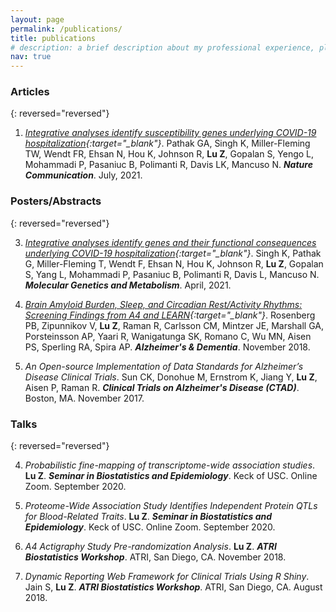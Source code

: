 ```yaml
---
layout: page
permalink: /publications/
title: publications
# description: a brief description about my professional experience, please check my CV at "about" page for details.
nav: true
---
```


### **Articles**

{: reversed="reversed"}

1. *[Integrative analyses identify susceptibility genes underlying COVID-19 hospitalization](https://doi.org/10.1038/s41467-021-24824-z
){:target="_blank"}*. Pathak GA, Singh K, Miller-Fleming TW, Wendt FR, Ehsan N, Hou K, Johnson R, **Lu Z**, Gopalan S, Yengo L, Mohammadi P, Pasaniuc B, Polimanti R, Davis LK, Mancuso N. ***Nature Communication***. July, 2021.

### **Posters/Abstracts**

{: reversed="reversed"}

3. *[Integrative analyses identify genes and their functional consequences underlying COVID-19 hospitalization](https://doi.org/10.1016/S1096-7192(21)00417-0){:target="_blank"}*. Singh K, Pathak G, Miller-Fleming T, Wendt F, Ehsan N, Hou K, Johnson R, **Lu Z**, Gopalan S, Yang L, Mohammadi P, Pasaniuc B, Polimanti R, Davis L, Mancuso N. ***Molecular Genetics and Metabolism***. April, 2021.

2. *[Brain Amyloid Burden, Sleep, and Circadian Rest/Activity Rhythms: Screening Findings from A4 and LEARN](https://doi.org/10.1016/j.jalz.2018.07.102){:target="_blank"}*. Rosenberg PB, Zipunnikov V, **Lu Z**, Raman R, Carlsson CM, Mintzer JE, Marshall GA, Porsteinsson AP, Yaari R, Wanigatunga SK, Romano C, Wu MN, Aisen PS, Sperling RA, Spira AP. ***Alzheimer's & Dementia***. November 2018.

1. *An Open-source Implementation of Data Standards for Alzheimer’s Disease Clinical Trials*. Sun CK, Donohue M, Ernstrom K, Jiang Y, **Lu Z**, Aisen P, Raman R. ***Clinical Trials on Alzheimer's Disease (CTAD)***. Boston, MA. November 2017.

### **Talks**

{: reversed="reversed"}

4. *Probabilistic fine-mapping of transcriptome-wide association studies*. **Lu Z**. ***Seminar in Biostatistics and Epidemiology***. Keck of USC. Online Zoom. September 2020.

3. *Proteome-Wide Association Study Identifies Independent Protein QTLs for Blood-Related Traits*. **Lu Z**. ***Seminar in Biostatistics and Epidemiology***. Keck of USC. Online Zoom. September 2020.

2. *A4 Actigraphy Study Pre-randomization Analysis*. **Lu Z**. ***ATRI Biostatistics Workshop***. ATRI, San Diego, CA. November 2018.

1. *Dynamic Reporting Web Framework for Clinical Trials Using R Shiny*. Jain S, **Lu Z**. ***ATRI Biostatistics Workshop***. ATRI, San Diego, CA. August 2018.
